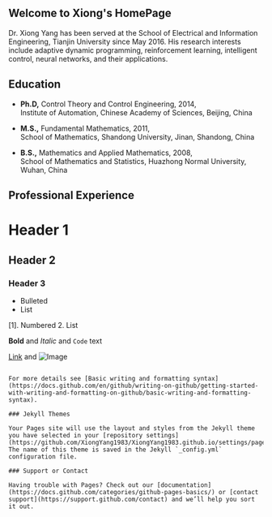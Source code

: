 ## Welcome to Xiong's HomePage

Dr. Xiong Yang has been served at the School of Electrical and Information Engineering, Tianjin University since May 2016. His
research interests include adaptive dynamic programming, reinforcement learning, intelligent control,  neural networks, and their applications.

## Education

 - **Ph.D,**   Control Theory and Control Engineering, 2014,  
               Institute of Automation, Chinese Academy of Sciences, Beijing, China
         
 - **M.S.,**   Fundamental Mathematics, 2011,   
               School of Mathematics, Shandong University, Jinan, Shandong, China
         
 - **B.S.,**   Mathematics and Applied Mathematics, 2008,  
               School of Mathematics and Statistics, Huazhong Normal University, Wuhan, China
               
               
## Professional Experience

# Header 1
## Header 2
### Header 3

- Bulleted
- List

[1]. Numbered
2. List

**Bold** and _Italic_ and `Code` text

[Link](url) and ![Image](src)
```

For more details see [Basic writing and formatting syntax](https://docs.github.com/en/github/writing-on-github/getting-started-with-writing-and-formatting-on-github/basic-writing-and-formatting-syntax).

### Jekyll Themes

Your Pages site will use the layout and styles from the Jekyll theme you have selected in your [repository settings](https://github.com/XiongYang1983/XiongYang1983.github.io/settings/pages). The name of this theme is saved in the Jekyll `_config.yml` configuration file.

### Support or Contact

Having trouble with Pages? Check out our [documentation](https://docs.github.com/categories/github-pages-basics/) or [contact support](https://support.github.com/contact) and we’ll help you sort it out.
